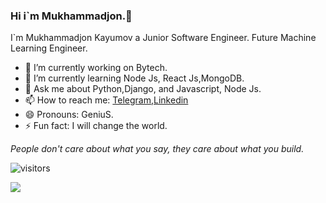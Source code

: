 ### Hi i`m Mukhammadjon.👋
I`m Mukhammadjon Kayumov  a Junior Software Engineer. Future Machine Learning Engineer.

  - 🔭 I’m currently working on Bytech.
  - 🌱 I’m currently learning Node Js, React Js,MongoDB.
  - 💬 Ask me about Python,Django, and Javascript, Node Js.
  - 📫 How to reach me: [Telegram](https://t.me/mr_genius001),[Linkedin](https://www.linkedin.com/in/mukhammadjon-kayumov-a59039202)
  - 😄 Pronouns: GeniuS.
  - ⚡ Fun fact: I will change the world.

*People don't care about what you say, they care about what you build.*

 ![visitors](https://visitor-badge.glitch.me/badge?page_id=page.id&left_color=black&right_color=blue)

<img src="https://github-readme-stats.vercel.app/api?username=Mukhammadjon571&&show_icons=true&title_color=AED6F1 &icon_color=bb2acf&text_color=AED6F1&bg_color=151515">
